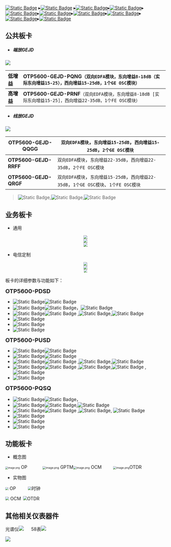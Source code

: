 [![Static Badge](https://img.shields.io/badge/PDSD-black)](https://gitbook-pic-1301999062.cos.ap-beijing.myqcloud.com/PDSD-T2B2png.png) ▸[![Static Badge](https://img.shields.io/badge/PQSQ-black)](https://gitbook-pic-1301999062.cos.ap-beijing.myqcloud.com/PQSQ-T4B4.png) ▸[![Static Badge](https://img.shields.io/badge/PUSD-black)](https://gitbook-pic-1301999062.cos.ap-beijing.myqcloud.com/PUSD-M10Q2B2-1.png)▸[![Static Badge](https://img.shields.io/badge/OLP-black)](https://gitbook-pic-1301999062.cos.ap-beijing.myqcloud.com/OLP.png)▸[![Static Badge](https://img.shields.io/badge/GEJD-black)](https://gitbook-pic-1301999062.cos.ap-beijing.myqcloud.com/GEJD-PQNG.png)▸[![Static Badge](https://img.shields.io/badge/OTDR-black)](https://gitbook-pic-1301999062.cos.ap-beijing.myqcloud.com/OTDR.png)▸[![Static Badge](https://img.shields.io/badge/OCM-black)](https://gitbook-pic-1301999062.cos.ap-beijing.myqcloud.com/OCM.png)▸[![Static Badge](https://img.shields.io/badge/PTM-black)](https://gitbook-pic-1301999062.cos.ap-beijing.myqcloud.com/PTM-W.png)▸[![Static Badge](https://img.shields.io/badge/OTP5600正面-black)](https://gitbook-pic-1301999062.cos.ap-beijing.myqcloud.com/otp5600%E6%AD%A3%E9%9D%A21.png)▸[![Static Badge](https://img.shields.io/badge/OTP5600背面-black)](https://gitbook-pic-1301999062.cos.ap-beijing.myqcloud.com/OTP5600%E6%AD%A3%E9%9D%A2%E5%9B%BE1.png)

## 公共板卡

- ##### 端放GEJD

![](https://gitbook-pic-1301999062.cos.ap-beijing.myqcloud.com/2LycUZO3JDtkNbu.png) 

| **低增益** | OTP5600-GEJD-PQNG`（双向EDFA模块，东向增益8-18dB（实际东向增益15-25），西向增益15-25dB，1个GE OSC模块）` |
| :--------- | :----------------------------------------------------------- |
| **高增益** | **OTP5600-GEJD-PRNF**`（双向EDFA模块，东向增益8-18dB [实际东向增益15-25]，西向增益22-35dB，1个FE OSC模块）` |

- ##### 线放GEJD

![](https://gitbook-pic-1301999062.cos.ap-beijing.myqcloud.com/HPUq9lJiwLCboeW.png) 

| OTP5600-GEJD-QQGG     | `双向EDFA模块`，`东向增益15-25dB`，`西向增益15-25dB`，`2个GE OSC模块` |
| --------------------- | ------------------------------------------------------------ |
| **OTP5600-GEJD-RRFF** | `双向EDFA模块`，`东向增益22-35dB`，`西向增益22-35dB`，`2个FE OSC模块` |
| **OTP5600-GEJD-QRGF** | `双向EDFA模块`，`东向增益15-25dB`，`西向增益22-35dB`，`1个GE OSC模块`、`1个FE OSC模块` |

> ![Static Badge](https://img.shields.io/badge/%E2%80%9CP%E2%80%9D-%E5%A2%9E%E7%9B%8A_8~18dB-blue),![Static Badge](https://img.shields.io/badge/%E2%80%9CQ%E2%80%9D-%E5%A2%9E%E7%9B%8A_15~25dB-blue),![Static Badge](https://img.shields.io/badge/%E2%80%9CR%E2%80%9D-%E5%A2%9E%E7%9B%8A_22~35dB-blue)

## 业务板卡

- 通用


<center><img src="https://gitbook-pic-1301999062.cos.ap-beijing.myqcloud.com/7xUizHGghqscVaE.png" style="zoom: 69%;" /></center> 

<center><img src="https://gitbook-pic-1301999062.cos.ap-beijing.myqcloud.com/3tKxU8V2WhRXzdI.png" style="zoom:75%;" /></center>

<div align="center"> <img src="https://gitbook-pic-1301999062.cos.ap-beijing.myqcloud.com/93AUo6VtNkfnilc.png" style="zoom:80%;" /> </div>

- 电信定制


<center><img src="https://gitbook-pic-1301999062.cos.ap-beijing.myqcloud.com/PDSD-T2B2png.png" style="zoom: 69%;" /></center>
<center><img src="https://gitbook-pic-1301999062.cos.ap-beijing.myqcloud.com/PQSQ-T4B4.png" style="zoom:72%;" /></center>

<center><img src="https://gitbook-pic-1301999062.cos.ap-beijing.myqcloud.com/PUSD-M10Q2B2-1.png" style="zoom:63%;" /></center>

板卡的详细参数与功能如下：

<font size="4"><strong>OTP5600-PDSD</strong></font>

- ![Static Badge](https://img.shields.io/badge/%E7%BA%BF%E8%B7%AF%E4%BE%A7%3A-purple)![Static Badge](https://img.shields.io/badge/200G-%E5%BD%A9%E5%85%89-green)
- ![Static Badge](https://img.shields.io/badge/%E5%AE%A2%E6%88%B7%E4%BE%A7%3A-purple)![Static Badge](https://img.shields.io/badge/100Gx2-%E7%99%BD%E5%85%89-green)，![Static Badge](https://img.shields.io/badge/%E6%A7%BD%E4%BD%8D-1~8-green)
- ![Static Badge](https://img.shields.io/badge/%E4%B8%9A%E5%8A%A1-%E5%AE%A2%E6%88%B7%E4%BE%A7%3A-purple)![Static Badge](https://img.shields.io/badge/100GE-green) ,![Static Badge](https://img.shields.io/badge/100GE%20FlexE-Unware%20%E6%A8%A1%E5%BC%8F-green),![Static Badge](https://img.shields.io/badge/OTU4-green)
- ![Static Badge](https://img.shields.io/badge/%E6%94%AF%E6%8C%81%E7%94%B5%E5%8E%8B%E3%80%81%E7%94%B5%E6%B5%81%E6%9F%A5%E8%AF%A2-purple) 
- ![Static Badge](https://img.shields.io/badge/%E6%94%AF%E6%8C%81%E7%8E%AF%E5%9B%9E%3A-purple) 
- ![Static Badge](https://img.shields.io/badge/%E7%94%A8%E5%85%B6%E4%B8%AD%E7%9A%84%E4%B8%80%E4%B8%AA100G%EF%BC%8C%E5%8F%A6%E4%B8%80%E4%B8%AA%E9%A1%BB%E9%85%8D%E7%9B%B8%E5%90%8C%E6%A8%A1%E5%BC%8F%E4%B8%9A%E5%8A%A1%E6%89%8D%E8%83%BD%E4%B8%8B%E5%8F%91-purple) 

<font size="4"><strong>OTP5600-PUSD</strong></font>

- ![Static Badge](https://img.shields.io/badge/%E7%BA%BF%E8%B7%AF%E4%BE%A7%3A-purple)![Static Badge](https://img.shields.io/badge/200G-%E5%BD%A9%E5%85%89-green)     
- ![Static Badge](https://img.shields.io/badge/%E5%AE%A2%E6%88%B7%E4%BE%A7%3A-purple)![Static Badge](https://img.shields.io/badge/100Gx1%2B10x10G-%E7%99%BD%E5%85%89-green) 
- ![Static Badge](https://img.shields.io/badge/%E4%B8%9A%E5%8A%A1-%E5%AE%A2%E6%88%B7%E4%BE%A7%3A-purple)![Static Badge](https://img.shields.io/badge/100GE-green) ,![Static Badge](https://img.shields.io/badge/100GE%20FlexE-Unware%20%E6%A8%A1%E5%BC%8F-green),![Static Badge](https://img.shields.io/badge/OTU4-green) 
- ![Static Badge](https://img.shields.io/badge/%E4%B8%9A%E5%8A%A1-%E5%AE%A2%E6%88%B7%E4%BE%A7%3A-purple)![Static Badge](https://img.shields.io/badge/10g_lan-green) ,![Static Badge](https://img.shields.io/badge/10g_wan-green),![Static Badge](https://img.shields.io/badge/STM64-green) ,![Static Badge](https://img.shields.io/badge/OTU2-green)
- ![Static Badge](https://img.shields.io/badge/%E6%94%AF%E6%8C%81%E7%8E%AF%E5%9B%9E%3A-purple) 

<font size="4"><strong>OTP5600-PQSQ</strong></font>

- ![Static Badge](https://img.shields.io/badge/%E7%BA%BF%E8%B7%AF%E4%BE%A7%3A-purple)![Static Badge](https://img.shields.io/badge/400G-%E5%BD%A9%E5%85%89-green)，
- ![Static Badge](https://img.shields.io/badge/%E5%AE%A2%E6%88%B7%E4%BE%A7%3A-purple)![Static Badge](https://img.shields.io/badge/4*100G-%E7%99%BD%E5%85%89-green),![Static Badge](https://img.shields.io/badge/%E6%A7%BD%E4%BD%8D-1~8-green) 
- ![Static Badge](https://img.shields.io/badge/%E4%B8%9A%E5%8A%A1-%E5%AE%A2%E6%88%B7%E4%BE%A7%3A-purple)![Static Badge](https://img.shields.io/badge/100GE-green) ,![Static Badge](https://img.shields.io/badge/100GE%20FlexE-Unware%20%E6%A8%A1%E5%BC%8F-green), ![Static Badge](https://img.shields.io/badge/OTU4-green) 
- ![Static Badge](https://img.shields.io/badge/%E6%94%AF%E6%8C%81%E7%94%B5%E5%8E%8B%E3%80%81%E7%94%B5%E6%B5%81%E6%9F%A5%E8%AF%A2-purple) 
- ![Static Badge](https://img.shields.io/badge/%E6%94%AF%E6%8C%81%E7%8E%AF%E5%9B%9E%3A-purple) 
- ![Static Badge](https://img.shields.io/badge/%E7%94%A8%E5%85%B6%E4%B8%AD%E7%9A%84%E4%B8%80%E4%B8%AA100G%EF%BC%8C%E5%8F%A6%E4%B8%89%E4%B8%AA%E9%A1%BB%E9%85%8D%E7%9B%B8%E5%90%8C%E6%A8%A1%E5%BC%8F%E4%B8%9A%E5%8A%A1%E6%89%8D%E8%83%BD%E4%B8%8B%E5%8F%91-purple)  

## 功能板卡

- 概念图


<img src="https://gitbook-pic-1301999062.cos.ap-beijing.myqcloud.com/GNSwFRWudlskE3y.png" alt="image.png" style="zoom:53%;" /> OP<font color="white">-------</font> <img src="https://gitbook-pic-1301999062.cos.ap-beijing.myqcloud.com/So6OKZHdQT2iFuc.png" alt="image.png" style="zoom: 60%;" /> GPTM<img src="https://gitbook-pic-1301999062.cos.ap-beijing.myqcloud.com/oqkMEtraAKyxzVi.png" alt="image.png" style="zoom: 60%;" />  OCM<font color="white">-----</font>  <img src="https://gitbook-pic-1301999062.cos.ap-beijing.myqcloud.com/So6OKZHdQT2iFuc.png" alt="image.png" style="zoom: 60%;" />OTDR

- 实物图


<img src="https://gitbook-pic-1301999062.cos.ap-beijing.myqcloud.com/OLP.png" style="zoom:60%;" /> OP<font color="white">------</font><img src="https://gitbook-pic-1301999062.cos.ap-beijing.myqcloud.com/PTM-W.png" style="zoom:69%;" />时钟

<img src="https://gitbook-pic-1301999062.cos.ap-beijing.myqcloud.com/OCM.png" style="zoom:73%;" /> OCM<font color="white">-</font><img src="https://gitbook-pic-1301999062.cos.ap-beijing.myqcloud.com/OTDR.png" style="zoom:82%;" />OTDR

## 其他相关仪表器件

光谱仪![](https://gitbook-pic-1301999062.cos.ap-beijing.myqcloud.com/202310131338623.jpg) <font color="white">---</font>58表![](https://gitbook-pic-1301999062.cos.ap-beijing.myqcloud.com/202310131338544.jpg)      

<img src="https://gitbook-pic-1301999062.cos.ap-beijing.myqcloud.com/202311101434604.png"/>